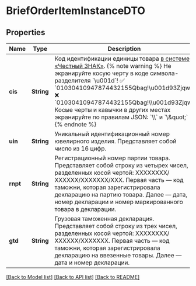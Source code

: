 # BriefOrderItemInstanceDTO

## Properties
Name | Type | Description | Notes
------------ | ------------- | ------------- | -------------
**cis** | **String** | Код идентификации единицы товара [в системе «Честный ЗНАК»](https://честныйзнак.рф/).  {% note warning %}  Не экранируйте косую черту в коде символа-разделителя &#x60;\\u001d&#x60;!  ✅ &#x60;01030410947874432155Qbag!\\u001d93Zjqw&#x60;  ❌ &#x60;01030410947874432155Qbag!\\\\u001d93Zjqw&#x60;  Косые черты и кавычки в других местах экранируйте по правилам JSON: &#x60;\\\\&#x60; и &#x60;\\\&quot;&#x60;  {% endnote %}  | [optional] 
**uin** | **String** | Уникальный идентификационный номер ювелирного изделия.  Представляет собой число из 16 цифр.  | [optional] 
**rnpt** | **String** | Регистрационный номер партии товара.  Представляет собой строку из четырех чисел, разделенных косой чертой: ХХХХХХХХ/ХХХХХХ/ХХХХХХХ/ХХХ.  Первая часть — код таможни, которая зарегистрировала декларацию на партию товара. Далее — дата, номер декларации и номер маркированного товара в декларации.  | [optional] 
**gtd** | **String** | Грузовая таможенная декларация.  Представляет собой строку из трех чисел, разделенных косой чертой: ХХХХХХХХ/ХХХХХХ/ХХХХХХХ.  Первая часть — код таможни, которая зарегистрировала декларацию на ввезенные товары. Далее — дата и номер декларации.  | [optional] 

[[Back to Model list]](../README.md#documentation-for-models) [[Back to API list]](../README.md#documentation-for-api-endpoints) [[Back to README]](../README.md)


